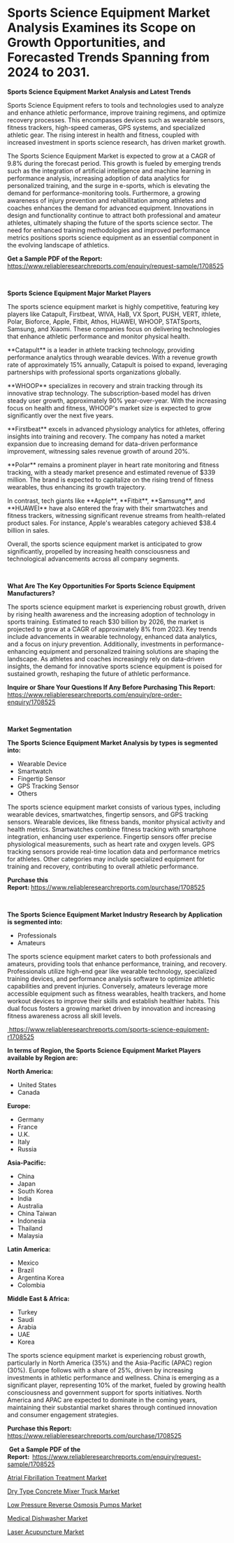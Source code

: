<p><h1>Sports Science Equipment Market Analysis Examines its Scope on Growth Opportunities, and Forecasted Trends Spanning from 2024 to 2031.</h1></p><p><strong>Sports Science Equipment Market Analysis and Latest Trends</strong></p>
<p><p>Sports Science Equipment refers to tools and technologies used to analyze and enhance athletic performance, improve training regimens, and optimize recovery processes. This encompasses devices such as wearable sensors, fitness trackers, high-speed cameras, GPS systems, and specialized athletic gear. The rising interest in health and fitness, coupled with increased investment in sports science research, has driven market growth.</p><p>The Sports Science Equipment Market is expected to grow at a CAGR of 9.8% during the forecast period. This growth is fueled by emerging trends such as the integration of artificial intelligence and machine learning in performance analysis, increasing adoption of data analytics for personalized training, and the surge in e-sports, which is elevating the demand for performance-monitoring tools. Furthermore, a growing awareness of injury prevention and rehabilitation among athletes and coaches enhances the demand for advanced equipment. Innovations in design and functionality continue to attract both professional and amateur athletes, ultimately shaping the future of the sports science sector. The need for enhanced training methodologies and improved performance metrics positions sports science equipment as an essential component in the evolving landscape of athletics.</p></p>
<p><strong>Get a Sample PDF of the Report:&nbsp;</strong> <a href="https://www.reliableresearchreports.com/enquiry/request-sample/1708525?utm_campaign=28&utm_medium=2&utm_source=Github&utm_content=ia&utm_term=21102024&utm_id=sports-science-equipment">https://www.reliableresearchreports.com/enquiry/request-sample/1708525</a></p>
<p>&nbsp;</p>
<p><strong>Sports Science Equipment Major Market Players</strong></p>
<p><p>The sports science equipment market is highly competitive, featuring key players like Catapult, Firstbeat, WIVA, HaB, VX Sport, PUSH, VERT, ithlete, Polar, Bioforce, Apple, Fitbit, Athos, HUAWEI, WHOOP, STATSports, Samsung, and Xiaomi. These companies focus on delivering technologies that enhance athletic performance and monitor physical health.</p><p>**Catapult** is a leader in athlete tracking technology, providing performance analytics through wearable devices. With a revenue growth rate of approximately 15% annually, Catapult is poised to expand, leveraging partnerships with professional sports organizations globally.</p><p>**WHOOP** specializes in recovery and strain tracking through its innovative strap technology. The subscription-based model has driven steady user growth, approximately 90% year-over-year. With the increasing focus on health and fitness, WHOOP's market size is expected to grow significantly over the next five years.</p><p>**Firstbeat** excels in advanced physiology analytics for athletes, offering insights into training and recovery. The company has noted a market expansion due to increasing demand for data-driven performance improvement, witnessing sales revenue growth of around 20%.</p><p>**Polar** remains a prominent player in heart rate monitoring and fitness tracking, with a steady market presence and estimated revenue of $339 million. The brand is expected to capitalize on the rising trend of fitness wearables, thus enhancing its growth trajectory.</p><p>In contrast, tech giants like **Apple**, **Fitbit**, **Samsung**, and **HUAWEI** have also entered the fray with their smartwatches and fitness trackers, witnessing significant revenue streams from health-related product sales. For instance, Apple's wearables category achieved $38.4 billion in sales.</p><p>Overall, the sports science equipment market is anticipated to grow significantly, propelled by increasing health consciousness and technological advancements across all company segments.</p></p>
<p>&nbsp;</p>
<p><strong>What Are The Key Opportunities For Sports Science Equipment Manufacturers?</strong></p>
<p><p>The sports science equipment market is experiencing robust growth, driven by rising health awareness and the increasing adoption of technology in sports training. Estimated to reach $30 billion by 2026, the market is projected to grow at a CAGR of approximately 8% from 2023. Key trends include advancements in wearable technology, enhanced data analytics, and a focus on injury prevention. Additionally, investments in performance-enhancing equipment and personalized training solutions are shaping the landscape. As athletes and coaches increasingly rely on data-driven insights, the demand for innovative sports science equipment is poised for sustained growth, reshaping the future of athletic performance.</p></p>
<p><strong>Inquire or Share Your Questions If Any Before Purchasing This Report:</strong> <a href="https://www.reliableresearchreports.com/enquiry/pre-order-enquiry/1708525?utm_campaign=28&utm_medium=2&utm_source=Github&utm_content=ia&utm_term=21102024&utm_id=sports-science-equipment">https://www.reliableresearchreports.com/enquiry/pre-order-enquiry/1708525</a></p>
<p>&nbsp;</p>
<p><strong>Market Segmentation</strong></p>
<p><strong>The Sports Science Equipment Market Analysis by types is segmented into:</strong></p>
<p><ul><li>Wearable Device</li><li>Smartwatch</li><li>Fingertip Sensor</li><li>GPS Tracking Sensor</li><li>Others</li></ul></p>
<p><p>The sports science equipment market consists of various types, including wearable devices, smartwatches, fingertip sensors, and GPS tracking sensors. Wearable devices, like fitness bands, monitor physical activity and health metrics. Smartwatches combine fitness tracking with smartphone integration, enhancing user experience. Fingertip sensors offer precise physiological measurements, such as heart rate and oxygen levels. GPS tracking sensors provide real-time location data and performance metrics for athletes. Other categories may include specialized equipment for training and recovery, contributing to overall athletic performance.</p></p>
<p><strong>Purchase this Report:&nbsp;</strong><a href="https://www.reliableresearchreports.com/purchase/1708525?utm_campaign=28&utm_medium=2&utm_source=Github&utm_content=ia&utm_term=21102024&utm_id=sports-science-equipment">https://www.reliableresearchreports.com/purchase/1708525</a></p>
<p>&nbsp;</p>
<p><strong>The Sports Science Equipment Market Industry Research by Application is segmented into:</strong></p>
<p><ul><li>Professionals</li><li>Amateurs</li></ul></p>
<p><p>The sports science equipment market caters to both professionals and amateurs, providing tools that enhance performance, training, and recovery. Professionals utilize high-end gear like wearable technology, specialized training devices, and performance analysis software to optimize athletic capabilities and prevent injuries. Conversely, amateurs leverage more accessible equipment such as fitness wearables, health trackers, and home workout devices to improve their skills and establish healthier habits. This dual focus fosters a growing market driven by innovation and increasing fitness awareness across all skill levels.</p></p>
<p><a href="https://www.reliableresearchreports.com/sports-science-equipment-r1708525?utm_campaign=28&utm_medium=2&utm_source=Github&utm_content=ia&utm_term=21102024&utm_id=sports-science-equipment">&nbsp;https://www.reliableresearchreports.com/sports-science-equipment-r1708525</a></p>
<p><strong>In terms of Region, the Sports Science Equipment Market Players available by Region are:</strong></p>
<p>
    <p> <strong> North America: </strong>
        <ul>
            <li>United States</li>
            <li>Canada</li>
        </ul>
        </p> 
    <p> <strong> Europe: </strong>
        <ul>
            <li>Germany</li>
            <li>France</li>
            <li>U.K.</li>
            <li>Italy</li>
            <li>Russia</li>
        </ul>
        </p> 
    <p> <strong> Asia-Pacific: </strong>
        <ul>
            <li>China</li>
            <li>Japan</li>
            <li>South Korea</li>
            <li>India</li>
            <li>Australia</li>
            <li>China Taiwan</li>
            <li>Indonesia</li>
            <li>Thailand</li>
            <li>Malaysia</li>
        </ul>
        </p> 
    <p> <strong> Latin America: </strong>
        <ul>
            <li>Mexico</li>
            <li>Brazil</li>
            <li>Argentina Korea</li>
            <li>Colombia</li>
        </ul>
        </p> 
    <p> <strong> Middle East & Africa: </strong>
        <ul>
            <li>Turkey</li>
            <li>Saudi</li>
            <li>Arabia</li>
            <li>UAE</li>
            <li>Korea</li>
        </ul>
    </p>
    </p>
<p><p>The sports science equipment market is experiencing robust growth, particularly in North America (35%) and the Asia-Pacific (APAC) region (30%). Europe follows with a share of 25%, driven by increasing investments in athletic performance and wellness. China is emerging as a significant player, representing 10% of the market, fueled by growing health consciousness and government support for sports initiatives. North America and APAC are expected to dominate in the coming years, maintaining their substantial market shares through continued innovation and consumer engagement strategies.</p></p>
<p><strong>Purchase this Report: </strong><a href="https://www.reliableresearchreports.com/purchase/1708525?utm_campaign=28&utm_medium=2&utm_source=Github&utm_content=ia&utm_term=21102024&utm_id=sports-science-equipment">https://www.reliableresearchreports.com/purchase/1708525</a></p>
<p>&nbsp;<strong>Get a Sample PDF of the Report:&nbsp;&nbsp;</strong><a href="https://www.reliableresearchreports.com/enquiry/request-sample/1708525?utm_campaign=28&utm_medium=2&utm_source=Github&utm_content=ia&utm_term=21102024&utm_id=sports-science-equipment">https://www.reliableresearchreports.com/enquiry/request-sample/1708525</a></p>
<p><strong></strong></p>
<p><p><a href="https://www.linkedin.com/pulse/global-atrial-fibrillation-treatment-market-trends-forecasts-rzv9c?utm_campaign=28&utm_medium=2&utm_source=Github&utm_content=ia&utm_term=21102024&utm_id=sports-science-equipment">Atrial Fibrillation Treatment Market</a></p><p><a href="https://github.com/RuthLucas64/Market-Research-Report-List-1/blob/main/dry-type-concrete-mixer-truck-market.md?utm_campaign=28&utm_medium=2&utm_source=Github&utm_content=ia&utm_term=21102024&utm_id=sports-science-equipment">Dry Type Concrete Mixer Truck Market</a></p><p><a href="https://github.com/NathanColeman327/Market-Research-Report-List-1/blob/main/low-pressure-reverse-osmosis-pumps-market.md?utm_campaign=28&utm_medium=2&utm_source=Github&utm_content=ia&utm_term=21102024&utm_id=sports-science-equipment">Low Pressure Reverse Osmosis Pumps Market</a></p><p><a href="https://issuu.com/reportprime-2/docs/medical-dishwasher-market-size-2030_539ceb7ec51bd1?utm_campaign=28&utm_medium=2&utm_source=Github&utm_content=ia&utm_term=21102024&utm_id=sports-science-equipment">Medical Dishwasher Market</a></p><p><a href="https://www.linkedin.com/pulse/laser-acupuncture-market-dynamics-application-types-emerging-dxycc?utm_campaign=28&utm_medium=2&utm_source=Github&utm_content=ia&utm_term=21102024&utm_id=sports-science-equipment">Laser Acupuncture Market</a></p></p>